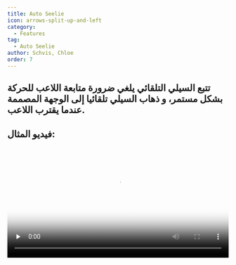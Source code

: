 ```yaml
---
title: Auto Seelie
icon: arrows-split-up-and-left
category:
  - Features
tag:
  - Auto Seelie
author: Schvis, Chloe
order: 7
---
```


## تتبع السيلي التلقائي يلغي ضرورة متابعة اللاعب للحركة بشكل مستمر، و ذهاب السيلي تلقائيا إلى الوجهة المصممة عندما يقترب اللاعب.

## فيديو المثال:

<video controls preload="none" width="100%" poster="https://nextcloud.atruicardona.xyz/s/f3Z4wMqM4d8dERo/preview"><source src="https://nextcloud.atruicardona.xyz/s/f3Z4wMqM4d8dERo/download" type="video/mp4"></video>
